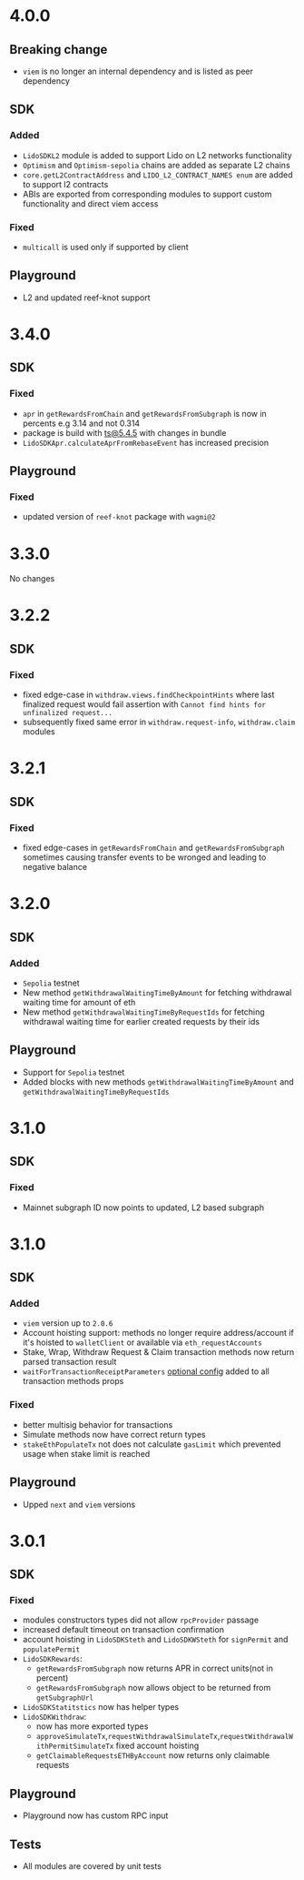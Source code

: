 # 4.0.0

## Breaking change

- `viem` is no longer an internal dependency and is listed as peer dependency

## SDK

### Added

- `LidoSDKL2` module is added to support Lido on L2 networks functionality
- `Optimism` and `Optimism-sepolia` chains are added as separate L2 chains
- `core.getL2ContractAddress` and `LIDO_L2_CONTRACT_NAMES enum` are added to support l2 contracts
- ABIs are exported from corresponding modules to support custom functionality and direct viem access

### Fixed

- `multicall` is used only if supported by client

## Playground

- L2 and updated reef-knot support

# 3.4.0

## SDK

### Fixed

- `apr` in `getRewardsFromChain` and `getRewardsFromSubgraph` is now in percents e.g 3.14 and not 0.314
- package is build with ts@5.4.5 with changes in bundle
- `LidoSDKApr.calculateAprFromRebaseEvent` has increased precision

## Playground

### Fixed

- updated version of `reef-knot` package with `wagmi@2`

# 3.3.0

No changes

# 3.2.2

## SDK

### Fixed

- fixed edge-case in `withdraw.views.findCheckpointHints` where last finalized request would fail assertion with `Cannot find hints for unfinalized request...`
- subsequently fixed same error in `withdraw.request-info`, `withdraw.claim` modules

# 3.2.1

## SDK

### Fixed

- fixed edge-cases in `getRewardsFromChain` and `getRewardsFromSubgraph` sometimes causing transfer events to be wronged and leading to negative balance

# 3.2.0

## SDK

### Added

- `Sepolia` testnet
- New method `getWithdrawalWaitingTimeByAmount` for fetching withdrawal waiting time for amount of eth
- New method `getWithdrawalWaitingTimeByRequestIds` for fetching withdrawal waiting time for earlier created requests by their ids

## Playground

- Support for `Sepolia` testnet
- Added blocks with new methods `getWithdrawalWaitingTimeByAmount` and `getWithdrawalWaitingTimeByRequestIds`

# 3.1.0

## SDK

### Fixed

- Mainnet subgraph ID now points to updated, L2 based subgraph

# 3.1.0

## SDK

### Added

- `viem` version up to `2.0.6`
- Account hoisting support: methods no longer require address/account if it's hoisted to `walletClient` or available via `eth_requestAccounts`
- Stake, Wrap, Withdraw Request & Claim transaction methods now return parsed transaction result
- `waitForTransactionReceiptParameters` [optional config](https://viem.sh/docs/actions/public/waitForTransactionReceipt.html) added to all transaction methods props

### Fixed

- better multisig behavior for transactions
- Simulate methods now have correct return types
- `stakeEthPopulateTx` not does not calculate `gasLimit` which prevented usage when stake limit is reached

## Playground

- Upped `next` and `viem` versions

# 3.0.1

## SDK

### Fixed

- modules constructors types did not allow `rpcProvider` passage
- increased default timeout on transaction confirmation
- account hoisting in `LidoSDKSteth` and `LidoSDKWSteth` for `signPermit` and `populatePermit`
- `LidoSDKRewards`:
  - `getRewardsFromSubgraph` now returns APR in correct units(not in percent)
  - `getRewardsFromSubgraph` now allows object to be returned from `getSubgraphUrl`
- `LidoSDKStatitstics` now has helper types
- `LidoSDKWithdraw`:
  - now has more exported types
  - `approveSimulateTx`,`requestWithdrawalSimulateTx`,`requestWithdrawalWithPermitSimulateTx` fixed account hoisting
  - `getClaimableRequestsETHByAccount` now returns only claimable requests

## Playground

- Playground now has custom RPC input

## Tests

- All modules are covered by unit tests
